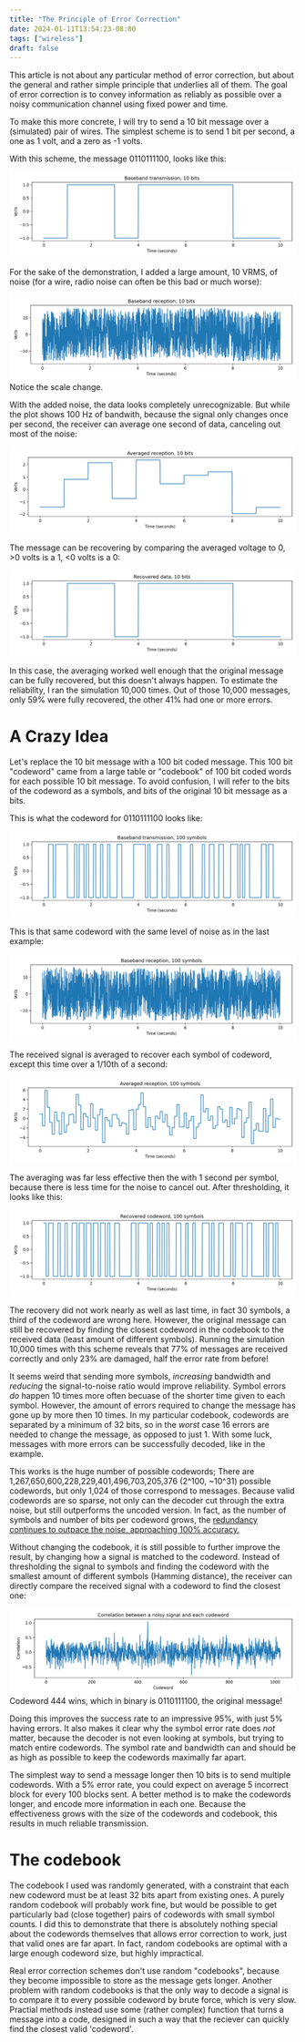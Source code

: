 ```yaml
---
title: "The Principle of Error Correction"
date: 2024-01-11T13:54:23-08:00
tags: ["wireless"]
draft: false
---
```

<!-- What is error correction --->
This article is not about any particular method of error correction, but about the general and rather simple principle that underlies all of them.
The goal of error correction is to convey information as reliably as possible over a noisy communication channel using fixed power and time.

<!-- Coding --->

To make this more concrete, I will try to send a 10 bit message over a (simulated) pair of wires.
The simplest scheme is to send 1 bit per second, a one as 1 volt, and a zero as -1 volts.

With this scheme, the message 0110111100, looks like this:

![](data.png)

<!-- Noise --->

For the sake of the demonstration, I added a large amount, 10 VRMS, of noise (for a wire, radio noise can often be this bad or much worse):

![](noisy.png)
Notice the scale change.

<!-- Recovery --->

With the added noise, the data looks completely unrecognizable.
But while the plot shows 100 Hz of bandwith, because the signal only changes once per second, the receiver can average one second of data, canceling out most of the noise:

![](avg.png)

The message can be recovering by comparing the averaged voltage to 0, >0 volts is a 1, <0 volts is a 0:

![](rx.png)

In this case, the averaging worked well enough that the original message can be fully recovered, but this doesn't always happen.
To estimate the reliability, I ran the simulation 10,000 times.
Out of those 10,000 messages, only 59% were fully recovered, the other 41% had one or more errors.

<!-- Random coding --->

# A Crazy Idea

Let's replace the 10 bit message with a 100 bit coded message.
This 100 bit "codeword" came from a large table or "codebook" of 100 bit coded words for each possible 10 bit message.
To avoid confusion, I will refer to the bits of the codeword as a symbols, and bits of the original 10 bit message as a bits.

This is what the codeword for 0110111100 looks like:

![](data2.png)

This is that same codeword with the same level of noise as in the last example:

![](noise2.png)

The received signal is averaged to recover each symbol of codeword, except this time over a 1/10th of a second:

![](avg2.png)

The averaging was far less effective then the with 1 second per symbol, because there is less time for the noise to cancel out.
After thresholding, it looks like this:

![](rx2.png)

The recovery did not work nearly as well as last time, in fact 30 symbols, a third of the codeword are wrong here.
However, the original message can still be recovered by finding the closest codeword in the codebook to the received data (least amount of different symbols).
Running the simulation 10,000 times with this scheme reveals that 77% of messages are received correctly and only 23% are damaged, half the error rate from before!
<!-- How? --->
It seems weird that sending more symbols, *increasing* bandwidth and *reducing* the signal-to-noise ratio would improve reliability.
Symbol errors *do* happen 10 times more often becuase of the shorter time given to each symbol.
However, the amount of errors required to change the message has gone up by more then 10 times.
In my particular codebook, codewords are separated by a minimum of 32 bits, so in the *worst* case 16 errors are needed to change the message, as opposed to just 1.
With some luck, messages with more errors can be successfully decoded, like in the example.

This works is the huge number of possible codewords;
There are 1,267,650,600,228,229,401,496,703,205,376 (2^100, ~10^31) possible codewords, but only 1,024 of those correspond to messages.
Because valid codewords are so sparse, not only can the decoder cut through the extra noise, but still outperforms the uncoded version.
In fact, as the number of symbols and number of bits per codeword grows, the [redundancy continues to outpace the noise, approaching 100% accuracy.](https://en.wikipedia.org/wiki/Noisy-channel_coding_theorem)

<!-- Fuzzy decoding? --->

Without changing the codebook, it is still possible to further improve the result, by changing how a signal is matched to the codeword.
Instead of thresholding the signal to symbols and finding the codeword with the smallest amount of different symbols (Hamming distance), the receiver can directly compare the received signal with a codeword to find the closest one:

![](corr.png)
Codeword 444 wins, which in binary is 0110111100, the original message!

Doing this improves the success rate to an impressive 95%, with just 5% having errors.
It also makes it clear why the symbol error rate does *not* matter, because the decoder is not even looking at symbols, but trying to match entire codewords.
The symbol rate and bandwidth can and should be as high as possible to keep the codewords maximally far apart.

The simplest way to send a message longer then 10 bits is to send multiple codewords.
With a 5% error rate, you could expect on average 5 incorrect block for every 100 blocks sent.
A better method is to make the codewords longer, and encode more information in each one.
Because the effectiveness grows with the size of the codewords and codebook, this results in much reliable transmission.

# The codebook

The codebook I used was randomly generated, with a constraint that each new codeword must be at least 32 bits apart from existing ones.
A purely random codebook will probably work fine, but would be possible to get particularly bad (close together) pairs of codewords with small symbol counts.
I did this to demonstrate that there is absolutely nothing special about the codewords themselves that allows error correction to work, just that valid ones are far apart.
In fact, random codebooks are optimal with a large enough codeword size, but highly impractical.

Real error correction schemes don't use random "codebooks", because they become impossible to store as the message gets longer. 
Another problem with random codebooks is that the only way to decode a signal is to compare it to every possible codeword by brute force, which is very slow.
Practial methods instead use some (rather complex) function that turns a message into a code, designed in such a way that the reciever can quickly find the closest valid 'codeword'.
